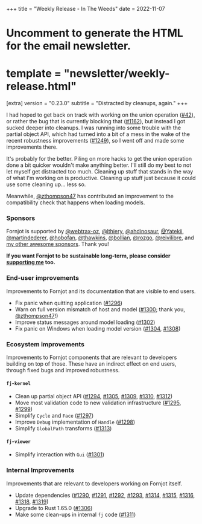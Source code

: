 +++
title = "Weekly Release - In The Weeds"
date = 2022-11-07

# Uncomment to generate the HTML for the email newsletter.
# template = "newsletter/weekly-release.html"

[extra]
version = "0.23.0"
subtitle = "Distracted by cleanups, again."
+++

I had hoped to get back on track with working on the union operation ([#42]), or rather the bug that is currently blocking that ([#1162]), but instead I got sucked deeper into cleanups. I was running into some trouble with the partial object API, which had turned into a bit of a mess in the wake of the recent robustness improvements ([#1249]), so I went off and made some improvements there.

It's probably for the better. Piling on more hacks to get the union operation done a bit quicker wouldn't make anything better. I'll still do my best to not let myself get distracted too much. Cleaning up stuff that stands in the way of what I'm working on is productive. Cleaning up stuff just because it could use some cleaning up... less so.

Meanwhile, [@zthompson47] has contributed an improvement to the compatibility check that happens when loading models.


### Sponsors

Fornjot is supported by [@webtrax-oz](https://github.com/webtrax-oz), [@lthiery](https://github.com/lthiery), [@ahdinosaur](https://github.com/ahdinosaur), [@Yatekii](https://github.com/Yatekii), [@martindederer](https://github.com/martindederer), [@hobofan](https://github.com/hobofan), [@thawkins](https://github.com/thawkins), [@bollian](https://github.com/bollian), [@rozgo](https://github.com/rozgo), [@reivilibre](https://github.com/reivilibre), and [my other awesome sponsors](https://github.com/sponsors/hannobraun). Thank you!

<strong class="call-to-action">
    <p>
        If you want Fornjot to be sustainable long-term, please consider <a href="https://github.com/sponsors/hannobraun">supporting me</a> too.
    </p>
</strong>


### End-user improvements

Improvements to Fornjot and its documentation that are visible to end users.

- Fix panic when quitting application ([#1296])
- Warn on full version mismatch of host and model ([#1300]; thank you, [@zthompson47]!)
- Improve status messages around model loading ([#1302])
- Fix panic on Windows when loading model version ([#1304], [#1308])


### Ecosystem improvements

Improvements to Fornjot components that are relevant to developers building on top of those. These have an indirect effect on end users, through fixed bugs and improved robustness.

#### `fj-kernel`

- Clean up partial object API ([#1294], [#1305], [#1309], [#1310], [#1312])
- Move most validation code to new validation infrastructure ([#1295], [#1299])
- Simplify `Cycle` and `Face` ([#1297])
- Improve `Debug` implementation of `Handle` ([#1298])
- Simplify `GlobalPath` transforms ([#1313])


#### `fj-viewer`

- Simplify interaction with `Gui` ([#1301])


### Internal Improvements

Improvements that are relevant to developers working on Fornjot itself.

- Update dependencies ([#1290], [#1291], [#1292], [#1293], [#1314], [#1315], [#1316], [#1318], [#1319])
- Upgrade to Rust 1.65.0 ([#1306])
- Make some clean-ups in internal `fj` code ([#1311])


[#1290]: https://github.com/hannobraun/Fornjot/pull/1290
[#1291]: https://github.com/hannobraun/Fornjot/pull/1291
[#1292]: https://github.com/hannobraun/Fornjot/pull/1292
[#1293]: https://github.com/hannobraun/Fornjot/pull/1293
[#1294]: https://github.com/hannobraun/Fornjot/pull/1294
[#1295]: https://github.com/hannobraun/Fornjot/pull/1295
[#1296]: https://github.com/hannobraun/Fornjot/pull/1296
[#1297]: https://github.com/hannobraun/Fornjot/pull/1297
[#1298]: https://github.com/hannobraun/Fornjot/pull/1298
[#1299]: https://github.com/hannobraun/Fornjot/pull/1299
[#1300]: https://github.com/hannobraun/Fornjot/pull/1300
[#1301]: https://github.com/hannobraun/Fornjot/pull/1301
[#1302]: https://github.com/hannobraun/Fornjot/pull/1302
[#1304]: https://github.com/hannobraun/Fornjot/pull/1304
[#1305]: https://github.com/hannobraun/Fornjot/pull/1305
[#1306]: https://github.com/hannobraun/Fornjot/pull/1306
[#1308]: https://github.com/hannobraun/Fornjot/pull/1308
[#1309]: https://github.com/hannobraun/Fornjot/pull/1309
[#1310]: https://github.com/hannobraun/Fornjot/pull/1310
[#1311]: https://github.com/hannobraun/Fornjot/pull/1311
[#1312]: https://github.com/hannobraun/Fornjot/pull/1312
[#1313]: https://github.com/hannobraun/Fornjot/pull/1313
[#1314]: https://github.com/hannobraun/Fornjot/pull/1314
[#1315]: https://github.com/hannobraun/Fornjot/pull/1315
[#1316]: https://github.com/hannobraun/Fornjot/pull/1316
[#1318]: https://github.com/hannobraun/Fornjot/pull/1318
[#1319]: https://github.com/hannobraun/Fornjot/pull/1319

[@zthompson47]: https://github.com/zthompson47

[#42]: https://github.com/hannobraun/Fornjot/issues/42
[#1162]: https://github.com/hannobraun/Fornjot/issues/1162
[#1249]: https://github.com/hannobraun/Fornjot/issues/1249
